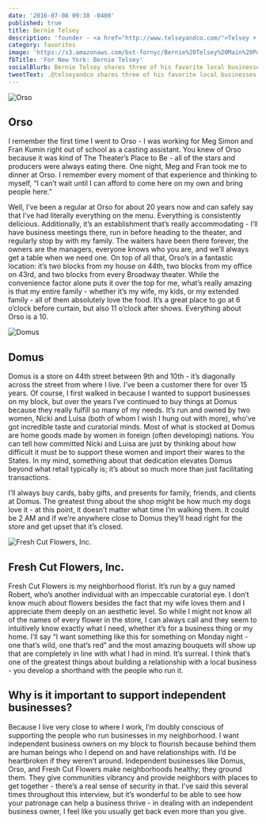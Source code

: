 ```yaml
---
date: '2016-07-08 09:38 -0400'
published: true
title: Bernie Telsey
description: 'founder - <a href="http://www.telseyandco.com/">Telsey + Company</a>'
category: favorites
image: 'https://s3.amazonaws.com/bst-fornyc/Bernie%20Telsey%20Main%20Portrait.jpg'
fbTitle: 'For New York: Bernie Telsey'
socialBlurb: Bernie Telsey shares three of his favorite local businesses in NYC.
tweetText: .@telseyandco shares three of his favorite local businesses in NYC
---
```

![Orso](https://s3.amazonaws.com/bst-fornyc/Bernie%20Telsey%20Orso.jpg)
## Orso
I remember the first time I went to Orso - I was working for Meg Simon and Fran Kumin right out of school as a casting assistant. You knew of Orso because it was kind of The Theater’s Place to Be - all of the stars and producers were always eating there. One night, Meg and Fran took me to dinner at Orso. I remember every moment of that experience and thinking to myself, “I can’t wait until I can afford to come here on my own and bring people here.”

Well, I’ve been a regular at Orso for about 20 years now and can safely say that I’ve had literally everything on the menu. Everything is consistently delicious. Additionally, it’s an establishment that’s really accommodating - I’ll have business meetings there, run in before heading to the theater, and regularly stop by with my family. The waiters have been there forever, the owners are the managers, everyone knows who you are, and we’ll always get a table when we need one. On top of all that, Orso’s in a fantastic location: it’s two blocks from my house on 44th, two blocks from my office on 43rd, and two blocks from every Broadway theater. While the convenience factor alone puts it over the top for me, what’s really amazing is that my entire family - whether it’s my wife, my kids, or my extended family - all of them absolutely love the food. It’s a great place to go at 6 o’clock before curtain, but also 11 o’clock after shows. Everything about Orso is a 10.

![Domus](https://s3.amazonaws.com/bst-fornyc/Bermie%20Telsey%20Domus.jpg)
## Domus
Domus is a store on 44th street between 9th and 10th - it’s diagonally across the street from where I live. I’ve been a customer there for over 15 years. Of course, I first walked in because I wanted to support businesses on my block, but over the years I’ve continued to buy things at Domus because they really fulfill so many of my needs. It’s run and owned by two women, Nicki and Luisa (both of whom I wish I hung out with more), who’ve got incredible taste and curatorial minds. Most of what is stocked at Domus are home goods made by women in foreign (often developing) nations. You can tell how committed Nicki and Luisa are just by thinking about how difficult it must be to support these women and import their wares to the States. In my mind, something about that dedication elevates Domus beyond what retail typically is; it’s about so much more than just facilitating transactions.

I’ll always buy cards, baby gifts, and presents for family, friends, and clients at Domus. The greatest thing about the shop might be how much my dogs love it - at this point, it doesn’t matter what time I’m walking them. It could be 2 AM and if we’re anywhere close to Domus they’ll head right for the store and get upset that it’s closed.

![Fresh Cut Flowers, Inc.](https://s3.amazonaws.com/bst-fornyc/Bernie%20Telsey%20Fresh%20Cut%20Flowers%20Inc.jpg)
## Fresh Cut Flowers, Inc.
Fresh Cut Flowers is my neighborhood florist. It’s run by a guy named Robert, who’s another individual with an impeccable curatorial eye. I don’t know much about flowers besides the fact that my wife loves them and I appreciate them deeply on an aesthetic level. So while I might not know all of the names of every flower in the store, I can always call and they seem to intuitively know exactly what I need, whether it’s for a business thing or my home. I’ll say “I want something like this for something on Monday night - one that’s wild, one that’s red” and the most amazing bouquets will show up that are completely in line with what I had in mind. It’s surreal. I think that’s one of the greatest things about building a relationship with a local business - you develop a shorthand with the people who run it.

## Why is it important to support independent businesses?
Because I live very close to where I work, I’m doubly conscious of supporting the people who run businesses in my neighborhood. I want independent business owners on my block to flourish because behind them are human beings who I depend on and have relationships with. I’d be heartbroken if they weren’t around. Independent businesses like Domus, Orso, and Fresh Cut Flowers make neighborhoods healthy; they ground them. They give communities vibrancy and provide neighbors with places to get together - there’s a real sense of security in that. I’ve said this several times throughout this interview, but it’s wonderful to be able to see how your patronage can help a business thrive - in dealing with an independent business owner, I feel like you usually get back even more than you give.
